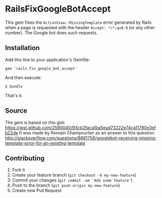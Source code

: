 # RailsFixGoogleBotAccept

This gem fixes the `ActionView::MissingTemplate` error generated by Rails when a page is requested with the header `Accept: */*;q=0.9` (or any other number).
The Google bot does such requests.

## Installation

Add this line to your application's Gemfile:

    gem 'rails_fix_google_bot_accept'

And then execute:

    $ bundle

That's it.

## Source

The gem is based on this gist: https://gist.github.com/2590040/93cb2faca1ba5ead73222e74ca11790e3efb22de
It was made by Romain Champourlier as an answer to this question: http://stackoverflow.com/questions/8881756/googlebot-receiving-missing-template-error-for-an-existing-template

## Contributing

1. Fork it
2. Create your feature branch (`git checkout -b my-new-feature`)
3. Commit your changes (`git commit -am 'Add some feature'`)
4. Push to the branch (`git push origin my-new-feature`)
5. Create new Pull Request
